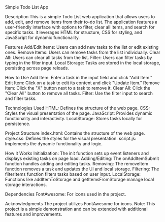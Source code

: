 Simple Todo List App

Description
This is a simple Todo List web application that allows users to add, edit, and remove items from their to-do list. The application features a user-friendly interface with options to filter, clear all items, and search for specific tasks. It leverages HTML for structure, CSS for styling, and JavaScript for dynamic functionality.

Features
Add/Edit Items: Users can add new tasks to the list or edit existing ones.
Remove Items: Users can remove tasks from the list individually.
Clear All: Users can clear all tasks from the list.
Filter: Users can filter tasks by typing in the filter input.
Local Storage: Tasks are stored in the local storage, persisting across page reloads.

How to Use
Add Item: Enter a task in the input field and click "Add Item."
Edit Item: Click on a task to edit its content and click "Update Item."
Remove Item: Click the "X" button next to a task to remove it.
Clear All: Click the "Clear All" button to remove all tasks.
Filter: Use the filter input to search and filter tasks.

Technologies Used
HTML: Defines the structure of the web page.
CSS: Styles the visual presentation of the page.
JavaScript: Provides dynamic functionality and interactivity.
LocalStorage: Stores tasks locally for persistence.

Project Structure
index.html: Contains the structure of the web page.
style.css: Defines the styles for the visual presentation.
script.js: Implements the dynamic functionality and logic.

How it Works
Initialization: The init function sets up event listeners and displays existing tasks on page load.
Adding/Editing: The onAddItemSubmit function handles adding and editing tasks.
Removing: The removeItem function removes a task and updates the UI and local storage.
Filtering: The filterItems function filters tasks based on user input.
LocalStorage: Functions like addItemToStorage and getItemsFromStorage manage local storage interactions.

Dependencies
FontAwesome: For icons used in the project.

Acknowledgments
The project utilizes FontAwesome for icons.
Note: This project is a simple demonstration and can be extended with additional features and improvements.